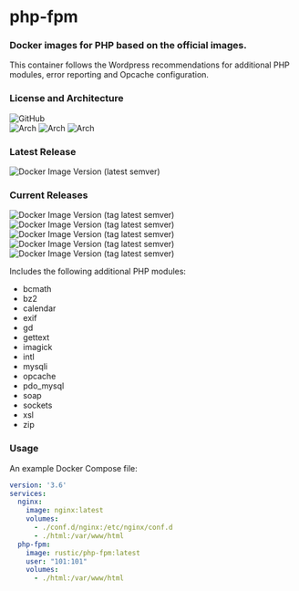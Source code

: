 # php-fpm
### Docker images for PHP based on the official images.
This container follows the Wordpress recommendations for additional PHP modules, error reporting and Opcache configuration.

### License and Architecture
![GitHub](https://img.shields.io/github/license/rustic/php-fpm?style=for-the-badge) \
![Arch](https://img.shields.io/badge/Arch-linux%2Famd64-green?style=for-the-badge)
![Arch](https://img.shields.io/badge/Arch-linux%2Farm%2fv7-green?style=for-the-badge)
![Arch](https://img.shields.io/badge/Arch-linux%2Farm64-green?style=for-the-badge)

### Latest Release
![Docker Image Version (latest semver)](https://img.shields.io/docker/v/rustic/php-fpm?sort=semver&style=for-the-badge)

### Current Releases
![Docker Image Version (tag latest semver)](https://img.shields.io/docker/v/rustic/php-fpm/8.2-fpm-alpine?style=for-the-badge)
![Docker Image Version (tag latest semver)](https://img.shields.io/docker/v/rustic/php-fpm/8.1-fpm-alpine?style=for-the-badge)
![Docker Image Version (tag latest semver)](https://img.shields.io/docker/v/rustic/php-fpm/8.0-fpm-alpine?style=for-the-badge)
![Docker Image Version (tag latest semver)](https://img.shields.io/docker/v/rustic/php-fpm/7.4-fpm-alpine?style=for-the-badge)
![Docker Image Version (tag latest semver)](https://img.shields.io/docker/v/rustic/php-fpm/7.3-fpm-alpine?style=for-the-badge)


Includes the following additional PHP modules: 
- bcmath
- bz2
- calendar
- exif
- gd
- gettext
- imagick
- intl
- mysqli
- opcache
- pdo_mysql
- soap
- sockets
- xsl
- zip

### Usage
An example Docker Compose file:

```yaml
version: '3.6'
services:
  nginx:
    image: nginx:latest
    volumes:
      - ./conf.d/nginx:/etc/nginx/conf.d
      - ./html:/var/www/html
  php-fpm:
    image: rustic/php-fpm:latest
    user: "101:101"
    volumes:
      - ./html:/var/www/html
```
